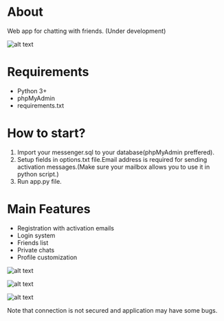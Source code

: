 # About
Web app for chatting with friends. (Under development)

 ![alt text](https://i.ibb.co/ssd8tFk/registration.png)
# Requirements
 - Python 3+
 - phpMyAdmin
 - requirements.txt
 
 
# How to start?
 
 1. Import your messenger.sql to your database(phpMyAdmin preffered).
 2. Setup fields in options.txt file.Email address is required for sending activation messages.(Make sure your mailbox allows you to use it in python script.)
 3. Run app.py file.
 
# Main Features
 - Registration with activation emails
 - Login system
 - Friends list
 - Private chats
 - Profile customization

  ![alt text](https://i.ibb.co/DKNtJk1/more-info.png)
  
  
  ![alt text](https://i.ibb.co/30WVzCk/carr.png)
  
  
  ![alt text](https://i.ibb.co/MpvJ1pp/profile.png)


 Note that connection is not secured and application may have some bugs.
